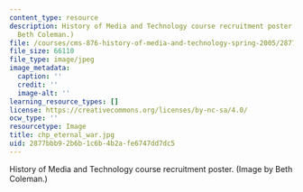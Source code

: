 ```yaml
---
content_type: resource
description: History of Media and Technology course recruitment poster. (Image by
  Beth Coleman.)
file: /courses/cms-876-history-of-media-and-technology-spring-2005/2877bbb92b6b1c6b4b2afe6747dd7dc5_chp_eternal_war.jpg
file_size: 66110
file_type: image/jpeg
image_metadata:
  caption: ''
  credit: ''
  image-alt: ''
learning_resource_types: []
license: https://creativecommons.org/licenses/by-nc-sa/4.0/
ocw_type: ''
resourcetype: Image
title: chp_eternal_war.jpg
uid: 2877bbb9-2b6b-1c6b-4b2a-fe6747dd7dc5
---
```

History of Media and Technology course recruitment poster. (Image by Beth Coleman.)